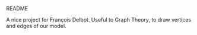 README

A nice project for François Delbot.
Useful to Graph Theory, to draw vertices and edges of our model.